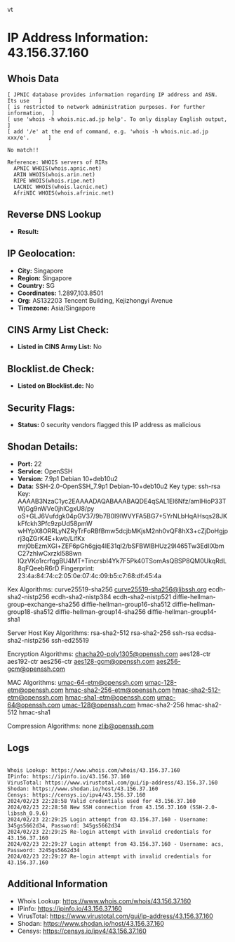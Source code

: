 vt
# IP Address Information: 43.156.37.160

## Whois Data
```
[ JPNIC database provides information regarding IP address and ASN. Its use   ]
[ is restricted to network administration purposes. For further information,  ]
[ use 'whois -h whois.nic.ad.jp help'. To only display English output,        ]
[ add '/e' at the end of command, e.g. 'whois -h whois.nic.ad.jp xxx/e'.      ]

No match!!

Reference: WHOIS servers of RIRs
  APNIC WHOIS(whois.apnic.net)
  ARIN WHOIS(whois.arin.net)
  RIPE WHOIS(whois.ripe.net)
  LACNIC WHOIS(whois.lacnic.net)
  AfriNIC WHOIS(whois.afrinic.net)

```
## Reverse DNS Lookup
- **Result:** 

## IP Geolocation:
- **City:** Singapore
- **Region:** Singapore
- **Country:** SG
- **Coordinates:** 1.2897,103.8501
- **Org:** AS132203 Tencent Building, Kejizhongyi Avenue
- **Timezone:** Asia/Singapore

## CINS Army List Check:
- **Listed in CINS Army List:** 
No

## Blocklist.de Check:
- **Listed on Blocklist.de:** 
No

## Security Flags:
- **Status:** 0 security vendors flagged this IP address as malicious

## Shodan Details:
- **Port:** 22
- **Service:** OpenSSH
- **Version:** 7.9p1 Debian 10+deb10u2
- **Data:** SSH-2.0-OpenSSH_7.9p1 Debian-10+deb10u2
Key type: ssh-rsa
Key: AAAAB3NzaC1yc2EAAAADAQABAAABAQDE4qSAL1El6Nfz/amIHioP33TWjGg9nWVe0jhlCgxU8/py
oS+GLJ6Vufdgk04pGV37/9b7B0I9lWVYFA5BG7+5YrNLbHqAHsqs28JKkFfckh3Pfc9zpUd58pmW
wHYpX8ORRLyNZRyTrFoRBfBmw5dcjbMKjsM2nh0vQF8hX3+cZjDoHgjprj3qZGrK4E+kwb/LifKx
mrj0bEzmXGl+ZEF6pGh6gjq4IE31ql2/bSFBWlBHUz29I465Tw3EdIlXbmC27zhIwCxrzkl588wn
lQzVKo1rcrfqgBU4MT+TincrsbI4Yk7F5Pk40TSomAsQBSP8QM0UkqRdL8qFQeebR6rD
Fingerprint: 23:4a:84:74:c2:05:0e:07:4c:09:b5:c7:68:df:45:4a

Kex Algorithms:
	curve25519-sha256
	curve25519-sha256@libssh.org
	ecdh-sha2-nistp256
	ecdh-sha2-nistp384
	ecdh-sha2-nistp521
	diffie-hellman-group-exchange-sha256
	diffie-hellman-group16-sha512
	diffie-hellman-group18-sha512
	diffie-hellman-group14-sha256
	diffie-hellman-group14-sha1

Server Host Key Algorithms:
	rsa-sha2-512
	rsa-sha2-256
	ssh-rsa
	ecdsa-sha2-nistp256
	ssh-ed25519

Encryption Algorithms:
	chacha20-poly1305@openssh.com
	aes128-ctr
	aes192-ctr
	aes256-ctr
	aes128-gcm@openssh.com
	aes256-gcm@openssh.com

MAC Algorithms:
	umac-64-etm@openssh.com
	umac-128-etm@openssh.com
	hmac-sha2-256-etm@openssh.com
	hmac-sha2-512-etm@openssh.com
	hmac-sha1-etm@openssh.com
	umac-64@openssh.com
	umac-128@openssh.com
	hmac-sha2-256
	hmac-sha2-512
	hmac-sha1

Compression Algorithms:
	none
	zlib@openssh.com


## Logs
```

Whois Lookup: https://www.whois.com/whois/43.156.37.160
IPinfo: https://ipinfo.io/43.156.37.160
VirusTotal: https://www.virustotal.com/gui/ip-address/43.156.37.160
Shodan: https://www.shodan.io/host/43.156.37.160
Censys: https://censys.io/ipv4/43.156.37.160
2024/02/23 22:28:58 Valid credentials used for 43.156.37.160
2024/02/23 22:28:58 New SSH connection from 43.156.37.160 (SSH-2.0-libssh_0.9.6)
2024/02/23 22:29:25 Login attempt from 43.156.37.160 - Username: 345gs5662d34, Password: 345gs5662d34
2024/02/23 22:29:25 Re-login attempt with invalid credentials for 43.156.37.160
2024/02/23 22:29:27 Login attempt from 43.156.37.160 - Username: acs, Password: 3245gs5662d34
2024/02/23 22:29:27 Re-login attempt with invalid credentials for 43.156.37.160

```
## Additional Information
- Whois Lookup: https://www.whois.com/whois/43.156.37.160
- IPinfo: https://ipinfo.io/43.156.37.160
- VirusTotal: https://www.virustotal.com/gui/ip-address/43.156.37.160
- Shodan: https://www.shodan.io/host/43.156.37.160
- Censys: https://censys.io/ipv4/43.156.37.160

